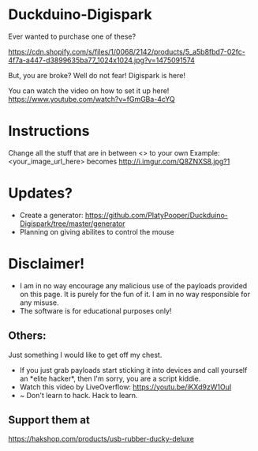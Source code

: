 # Duckduino-Digispark
Ever wanted to purchase one of these? 

https://cdn.shopify.com/s/files/1/0068/2142/products/5_a5b8fbd7-02fc-4f7a-a447-d3899635ba77_1024x1024.jpg?v=1475091574

But, you are broke? Well do not fear! Digispark is here!

You can watch the video on how to set it up here! https://www.youtube.com/watch?v=fGmGBa-4cYQ
# Instructions
Change all the stuff that are in between <> to your own
Example: <your_image_url_here> becomes http://i.imgur.com/Q8ZNXS8.jpg?1

# Updates?
* Create a generator: https://github.com/PlatyPooper/Duckduino-Digispark/tree/master/generator
* Planning on giving abilites to control the mouse

# Disclaimer!
* I am in no way encourage any malicious use of the payloads provided on this page. It is purely for the fun of it. I am in no way responsible for any misuse.
* The software is for educational purposes only!

## Others:
Just something I would like to get off my chest.

* If you just grab payloads start sticking it into devices and call yourself an \*elite hacker\*, then I'm sorry, you are a script kiddie.
* Watch this video by LiveOverflow: https://youtu.be/iKXd9zW1OuI
* ~ Don't learn to hack. Hack to learn.

## Support them at
https://hakshop.com/products/usb-rubber-ducky-deluxe
